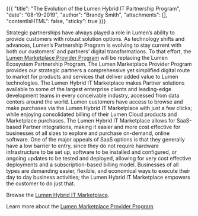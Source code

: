 {{{
"title": "The Evolution of the Lumen Hybrid IT Partnership Program",
"date": "08-19-2019",
"author": "Brandy Smith",
"attachments": [],
"contentIsHTML": false,
"sticky": true
}}}

Strategic partnerships have always played a role in Lumen’s ability to provide customers with robust solution options. As technology shifts and advances, Lumen’s Partnership Program is evolving to stay current with both our customers’ and partners’ digital transformations.
To that effort, the [Lumen Marketplace Provider Program](https://www.ctl.io/marketplace-program/) will be replacing the Lumen Ecosystem Partnership Program. The Lumen Marketplace Provider Program provides our strategic partners a comprehensive yet simplified digital route to market for products and services that deliver added value to Lumen technologies.
The Lumen Hybrid IT Marketplace makes Partner solutions available to some of the largest enterprise clients and leading-edge development teams in every conceivable industry, accessed from data centers around the world. Lumen customers have access to browse and make purchases via the Lumen Hybrid IT Marketplace with just a few clicks; while enjoying consolidated billing of their Lumen Cloud products and Marketplace purchases. The Lumen Hybrid IT Marketplace allows for SaaS-based Partner integrations, making it easier and more cost effective for businesses of all sizes to explore and purchase on-demand, online software. One of the major appeals of SaaS options is that they generally have a low barrier to entry, since they do not require hardware infrastructure to be set up, software to be installed and configured, or ongoing updates to be tested and deployed, allowing for very cost effective deployments and a subscription-based billing model.
Businesses of all types are demanding easier, flexible, and economical ways to execute their day to day business activities; the Lumen Hybrid IT Marketplace empowers the customer to do just that.

Browse the [Lumen Hybrid IT Marketplace](https://www.ctl.io/marketplace/).

Learn more about the [Lumen Marketplace Provider Program](https://www.ctl.io/marketplace-program/).
